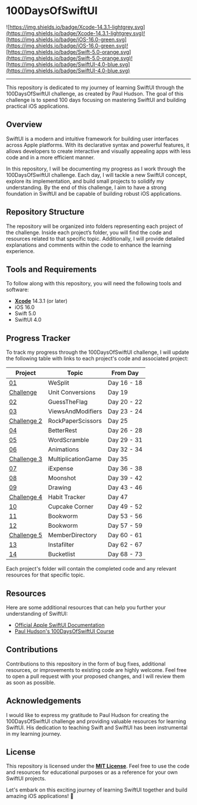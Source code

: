 # **100DaysOfSwiftUI**

![https://img.shields.io/badge/Xcode-14.3.1-lightgrey.svg](https://img.shields.io/badge/Xcode-14.3.1-lightgrey.svg)![https://img.shields.io/badge/iOS-16.0-green.svg](https://img.shields.io/badge/iOS-16.0-green.svg)![https://img.shields.io/badge/Swift-5.0-orange.svg](https://img.shields.io/badge/Swift-5.0-orange.svg)![https://img.shields.io/badge/SwiftUI-4.0-blue.svg](https://img.shields.io/badge/SwiftUI-4.0-blue.svg)

---

This repository is dedicated to my journey of learning SwiftUI through the 100DaysOfSwiftUI challenge, as created by Paul Hudson. The goal of this challenge is to spend 100 days focusing on mastering SwiftUI and building practical iOS applications.

## **Overview**

SwiftUI is a modern and intuitive framework for building user interfaces across Apple platforms. With its declarative syntax and powerful features, it allows developers to create interactive and visually appealing apps with less code and in a more efficient manner.

In this repository, I will be documenting my progress as I work through the 100DaysOfSwiftUI challenge. Each day, I will tackle a new SwiftUI concept, explore its implementation, and build small projects to solidify my understanding. By the end of this challenge, I aim to have a strong foundation in SwiftUI and be capable of building robust iOS applications.

## **Repository Structure**

The repository will be organized into folders representing each project of the challenge. Inside each project’s folder, you will find the code and resources related to that specific topic. Additionally, I will provide detailed explanations and comments within the code to enhance the learning experience.

## **Tools and Requirements**

To follow along with this repository, you will need the following tools and software:

- **[Xcode](https://developer.apple.com/xcode/)** 14.3.1 (or later)
- iOS 16.0
- Swift 5.0
- SwiftUI 4.0

## **Progress Tracker**

To track my progress through the 100DaysOfSwiftUI challenge, I will update the following table with links to each project's code and associated project:

| Project | Topic | From Day |
| --- | --- | --- | 
| [01](01-Project01-WeSplit) | WeSplit | Day 16 - 18 |
| [Challenge](02-Challenge-UnitConversions) | Unit Conversions | Day 19 |
| [02](03-Project02-GuessTheFlag) | GuessTheFlag | Day 20 - 22 |
| [03](04-Project03-ViewsAndModifiers) | ViewsAndModifiers | Day 23 - 24 |
| [Challenge 2](05-Milestone&Challenge) | RockPaperScissors | Day 25 |
| [04](06-Project04-BetterRest) | BetterRest | Day 26 - 28 |
| [05](07-Project05-WordScramble) | WordScramble | Day 29 - 31 |
| [06](08-Project06-Animations) | Animations | Day 32 - 34 |
| [Challenge 3](09-Challenge-MultiplicationGame) | MultiplicationGame | Day 35 |
| [07](10-Project07-iExpense) | iExpense | Day 36 - 38 |
| [08](11-Project08-Moonshot) | Moonshot | Day 39 - 42 |
| [09](12-Project09-Drawing) | Drawing | Day 43 - 46 |
| [Challenge 4](13-Challenge-HabitTracker) | Habit Tracker | Day 47 |
| [10](14-Project10-CupcakeCorner) | Cupcake Corner | Day 49 - 52 |
| [11](15-Project11-Bookworm) | Bookworm | Day 53 - 56 |
| [12](16-Project12-CoreDataProject) | Bookworm | Day 57 - 59 |
| [Challenge 5](17-Challenge-MemberDirectory) | MemberDirectory | Day 60 - 61 |
| [13](18-Project13-Instafilter) | Instafilter | Day 62 - 67 |
| [14](19-Project14-Bucketlist) | Bucketlist | Day 68 - 73 |


Each project's folder will contain the completed code and any relevant resources for that specific topic.

## **Resources**
Here are some additional resources that can help you further your understanding of SwiftUI:

- [Official Apple SwiftUI Documentation](https://developer.apple.com/documentation/swiftui)
- [Paul Hudson's 100DaysOfSwiftUI Course](https://www.hackingwithswift.com/100/swiftui)

## **Contributions**

Contributions to this repository in the form of bug fixes, additional resources, or improvements to existing code are highly welcome. Feel free to open a pull request with your proposed changes, and I will review them as soon as possible.

## **Acknowledgements**

I would like to express my gratitude to Paul Hudson for creating the 100DaysOfSwiftUI challenge and providing valuable resources for learning SwiftUI. His dedication to teaching Swift and SwiftUI has been instrumental in my learning journey.

## **License**

This repository is licensed under the **[MIT License](https://chat.openai.com/LICENSE)**. Feel free to use the code and resources for educational purposes or as a reference for your own SwiftUI projects.

Let's embark on this exciting journey of learning SwiftUI together and build amazing iOS applications! 🚀
